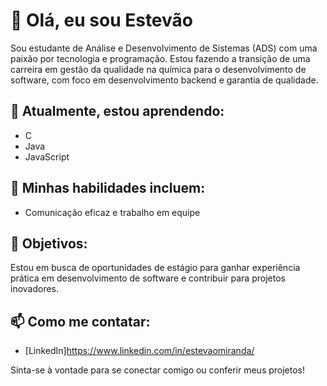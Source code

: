 # 👋 Olá, eu sou Estevão

Sou estudante de Análise e Desenvolvimento de Sistemas (ADS) com uma paixão por tecnologia e programação.
Estou fazendo a transição de uma carreira em gestão da qualidade na química para o desenvolvimento de software, com foco em desenvolvimento backend e garantia de qualidade.

## 🌱 Atualmente, estou aprendendo:
- C 
- Java
- JavaScript

## 💼 Minhas habilidades incluem:
- Comunicação eficaz e trabalho em equipe



## 🚀 Objetivos:
Estou em busca de oportunidades de estágio para ganhar experiência prática em desenvolvimento de software e contribuir para projetos inovadores.

## 📫 Como me contatar:
- [LinkedIn]https://www.linkedin.com/in/estevaomiranda/

Sinta-se à vontade para se conectar comigo ou conferir meus projetos!
